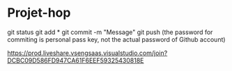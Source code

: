 # Projet-hop

git status
git add *
git commit -m "Message"
git push (the password for commiting is personal pass key, not the actual password of Github account)


https://prod.liveshare.vsengsaas.visualstudio.com/join?DCBC09D586FD947CA61F6EEF59325430818E
